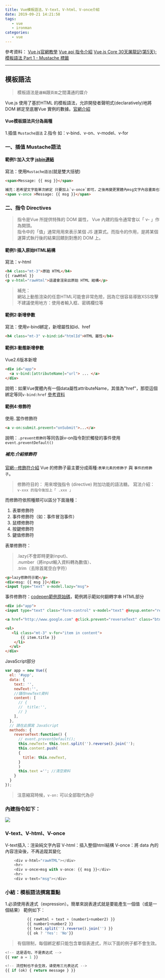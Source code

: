 ```yaml
---
title: Vue模板語法、V-text、V-html、V-once介紹
date: 2019-09-21 14:21:58
tags:
   - vue 
   - ironman
categories:
   - vue
---
```

參考資料：
[Vue.js官網教學](https://cn.vuejs.org/v2/guide/index.html#)
[Vue api 指令介紹](https://cn.vuejs.org/v2/api/#%E6%8C%87%E4%BB%A4)
[Vue.js Core 30天屠龍記(第5天): 模板語法 Part 1 - Mustache 標籤](https://ithelp.ithome.com.tw/articles/10202967)
<!-- more -->
- - - -
## 模板語法
> 模板語法是`邏輯`跟`頁面`之間溝通的媒介

Vue.js 使用了基於HTML 的模板語法，允許開發者聲明式(declaratively)地將DOM 綁定至底層Vue 實例的數據。[官網介紹](https://cn.vuejs.org/v2/guide/syntax.html#%E6%8C%87%E4%BB%A4)
#### Vue模板語法共分為兩種
1.插值 `Mustache語法`
2.指令 如：v-bind、v-on、v-model、v-for

### 一、插值 Mustache語法
#### 範例1:加入文字  [jsbin連結](https://jsbin.com/pejuqujasa/1/edit?html,js,output)
寫法：使用`Mustache語法`(就是雙大括號)
```html
<span>Message: {{ msg }}</span>

補充：若希望文字能單次綁定 只要加上`v-once`即可，之後再變更實體內msg文字內容畫面也不會改變
<span v-once >Message: {{ msg }}</span>
```

### 二、指令 Directives
> 指令是Vue 所提供特殊的 DOM 屬性， Vue 內建的指令通常會以「 v- 」作為開頭。  
> 指令中的「值」通常⽤用來表⽰某個 JS 運算式。而指令的作用，是將某個運算式執⾏後的結果回饋到對應的 DOM 上。 
#### 範例1:插入原始HTML結構
寫法：v-html
```html
<h4 class="mt-3">原始 HTML</h4>
{{ rawHtml }}
<p v-html="rawHtml">這邊會渲染出原始 HTML 結構</p>
```
> 補充：  
> 網站上動態渲染的任意HTML可能會非常危險，因為它很容易導致XSS攻擊  
> 不建議使用地方：使用者輸入框、密碼欄位等  
#### 範例2:新增參數
寫法：使用v-bind綁定，新增屬性如id、href
```html
<h4 class="mt-3" v-bind:id="htmlId">HTML 屬性</h4>
```
#### 範例3:動態新增參數 
Vue2.6版本新增 
```html
<div id="app">
  <a v-bind:[attributeName]="url"> ... </a>
</div>
```
說明：如果Vue實體內有一個data屬性attributeName，其值為"href"，那麼這個綁定等同`v-bind:href` [參考資料](https://openbox.pt/vuejs/vue-js-2-6-dynamic-directive-arguments/)
#### 範例4:修飾符 
使用`.`當作修飾符
```html
<a v-on:submit.prevent="onSubmit">...</a>
```
說明：`.prevent修飾符`等同告訴v-on指令對於觸發的事件使用`event.preventDefault()`

##### 補充:介紹修飾符
[ 官網--修飾符介紹](https://cn.vuejs.org/v2/guide/events.html)
Vue 的修飾⼦最主要分成兩種:`表單元素的修飾⼦` 與 `事件的修飾⼦`。
> 修飾符目的：
> 用來增強指令 (directive) 附加功能的語法糖。
> 寫法介紹：` v-xxx 的指令後加上「 .xxx 」`

而修飾符依照種類可以區分下面幾種：
1. 表單修飾符
2. 事件修飾符（如：事件冒泡事件）
3. 鼠標修飾符
4. 按鍵修飾符
5. 鍵值修飾符

表單修飾符：  
> .lazy(不會即時更新input)、  
> .number（將input輸入資料轉為數值）、  
> .trim（去除首尾空白字符）  
```html
<p>lazy修飾符示範</p>
<div>msg: {{ msg }}</div>
<input type="text" v-model.lazy="msg">
```

事件修飾符：[codepen範例原始碼](https://codepen.io/chunwen/pen/bXgqaB?editors=1010)，範例將示範如何翻轉字串
HTML部分
```html
<div id="app">
<input type="text" class="form-control" v-model="text" @keyup.enter="reverseText">

<a href="http://www.google.com" @click.prevent="reverseText" class="btn btn-primary mt-1">反轉字串</a>

<ul>
   <li class="mt-3" v-for="item in content">
       {{ item.title }}
    </li>
  </ul>
</div>
```
JavaScript部分
```javascript
var app = new Vue({
  el: '#app',
  data: {
    text: '',
    newText:'',
    //儲存newText資料
    content: [
      // {
      //  title:'', 
      // }
    ],
  },
  // 請在此撰寫 JavaScript
  methods: {
    reverseText:function() {
      // event.preventDefault();
      this.newText= this.text.split('').reverse().join('');
      this.content.push(
      {
        title: this.newText,
      }
      )
      this.text =''; //清空資料
    }
  }
});

```
> 注意縮寫時候，`v-on:` 可以全部取代為＠ 


### 內建指令如下：
![](https://i.imgur.com/q51LoQ1.png)

### V-text、V-html、V-once
V-text插入：渲染純文字內容
V-html：插入整個html結構
V-once：將 data 內的內容渲染後，不再追蹤其變化
```javascript
    <div v-html="rawHTML"></div>
    <hr>
    <div v-once>msg with v-once: {{ msg }}</div>
    <hr>
    <div v-text="msg"></div>
```

### 小結：模板語法撰寫重點
1.必須使用表達式（expression）。簡單來說表達式就是要能產生一個值（或是一個結果）
範例如下：
```javascript
          {{ rawHtml + text + (number1+number2) }}
          {{ number1+number2 }}
          {{ text.split('').reverse().join('') }}
          {{ ok ? 'Yes': 'No'}}
```
> 有個限制，每個綁定都只能包含單個表達式，所以下面的例子都不會生效。  
```javascript
<!-- 这是语句，不是表达式 -->
{{ var a = 1 }}

<!-- 流控制也不会生效，请使用三元表达式 -->
{{ if (ok) { return message } }}
```




